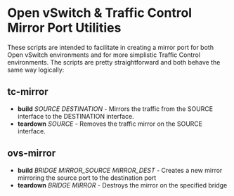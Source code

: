 # Open vSwitch & Traffic Control Mirror Port Utilities

These scripts are intended to facilitate in creating a mirror port for both Open vSwitch environments and for more simplistic Traffic Control environments.  The scripts are pretty straightforward and both behave the same way logically:

## tc-mirror

* **build** _SOURCE DESTINATION_ - Mirrors the traffic from the SOURCE interface to the DESTINATION interface.
* **teardown** _SOURCE_ - Removes the traffic mirror on the SOURCE interface.

## ovs-mirror

* **build** _BRIDGE MIRROR_SOURCE MIRROR_DEST_ - Creates a new mirror mirroring the source port to the destination port
* **teardown** _BRIDGE MIRROR_ - Destroys the mirror on the specified bridge